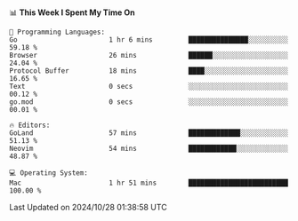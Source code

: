 <!--START_SECTION:waka-->
📊 **This Week I Spent My Time On** 

```text
💬 Programming Languages: 
Go                       1 hr 6 mins         ███████████████░░░░░░░░░░   59.18 % 
Browser                  26 mins             ██████░░░░░░░░░░░░░░░░░░░   24.04 % 
Protocol Buffer          18 mins             ████░░░░░░░░░░░░░░░░░░░░░   16.65 % 
Text                     0 secs              ░░░░░░░░░░░░░░░░░░░░░░░░░   00.12 % 
go.mod                   0 secs              ░░░░░░░░░░░░░░░░░░░░░░░░░   00.01 % 

🔥 Editors: 
GoLand                   57 mins             █████████████░░░░░░░░░░░░   51.13 % 
Neovim                   54 mins             ████████████░░░░░░░░░░░░░   48.87 % 

💻 Operating System: 
Mac                      1 hr 51 mins        █████████████████████████   100.00 % 
```


 Last Updated on 2024/10/28 01:38:58 UTC
<!--END_SECTION:waka-->
